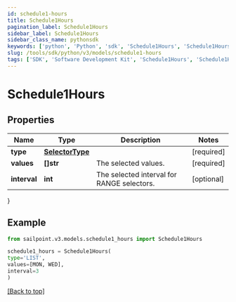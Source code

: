 ```yaml
---
id: schedule1-hours
title: Schedule1Hours
pagination_label: Schedule1Hours
sidebar_label: Schedule1Hours
sidebar_class_name: pythonsdk
keywords: ['python', 'Python', 'sdk', 'Schedule1Hours', 'Schedule1Hours'] 
slug: /tools/sdk/python/v3/models/schedule1-hours
tags: ['SDK', 'Software Development Kit', 'Schedule1Hours', 'Schedule1Hours']
---
```


# Schedule1Hours


## Properties

Name | Type | Description | Notes
------------ | ------------- | ------------- | -------------
**type** | [**SelectorType**](selector-type) |  | [required]
**values** | **[]str** | The selected values.  | [required]
**interval** | **int** | The selected interval for RANGE selectors.  | [optional] 
}

## Example

```python
from sailpoint.v3.models.schedule1_hours import Schedule1Hours

schedule1_hours = Schedule1Hours(
type='LIST',
values=[MON, WED],
interval=3
)

```
[[Back to top]](#) 

